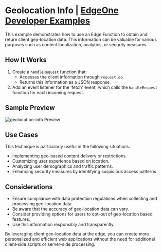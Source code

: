 # Geolocation Info | [EdgeOne Developer Examples](https://edgeone.ai/developer/examples/hub-obtainingclientipaddress)

This example demonstrates how to use an Edge Function to obtain and return client geo-location data. This information can be valuable for various purposes such as content localization, analytics, or security measures.

## How It Works

1. Create a `handleRequest` function that:
   - Accesses the client information through `request.eo`.
   - Returns this information as a JSON response.
2. Add an event listener for the 'fetch' event, which calls the `handleRequest` function for each incoming request.

## Sample Preview

![geolocation-info Preview](../readme-images/geolocation-info.avif)

## Use Cases

This technique is particularly useful in the following situations:

- Implementing geo-based content delivery or restrictions.
- Customizing user experience based on location.
- Analyzing user demographics and traffic patterns.
- Enhancing security measures by identifying suspicious access patterns.

## Considerations

- Ensure compliance with data protection regulations when collecting and processing geo-location data.
- Be aware that the accuracy of geo-location data can vary.
- Consider providing options for users to opt-out of geo-location based features.
- Use this information responsibly and transparently.

By leveraging client geo-location data at the edge, you can create more personalized and efficient web applications without the need for additional client-side scripts or server-side processing.